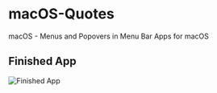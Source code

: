 # macOS-Quotes
macOS - Menus and Popovers in Menu Bar Apps for macOS


## Finished App
![Finished App](https://github.com/londonappbrewery/Images/blob/master/Quizzler.gif)
